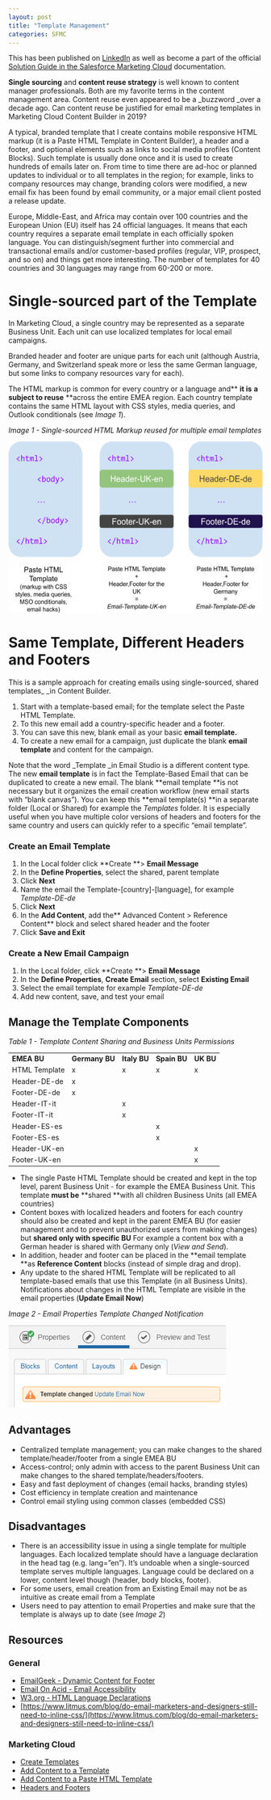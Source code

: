 ```yaml
---
layout: post
title: "Template Management"
categories: SFMC
---
```



This has been published on [LinkedIn](https://www.linkedin.com/pulse/salesforce-marketing-cloud-template-management-karol-cholewa) as well as become a part of the official [Solution Guide in the Salesforce Marketing Cloud](https://sforce.co/3aV4MYM) documentation.


**Single sourcing** and **content reuse strategy** is well known to content manager professionals. Both are my favorite terms in the content management area. Content reuse even appeared to be a _buzzword _over a decade ago. Can content reuse be justified for email marketing templates in Marketing Cloud Content Builder in 2019?

A typical, branded template that I create contains  mobile responsive HTML markup (it is a Paste HTML Template in Content Builder), a header and a footer, and optional elements such as links to social media profiles (Content Blocks). Such template is usually done once and it is used to create hundreds of emails later on. From time to time there are ad-hoc or planned updates to individual or to all templates in the region; for example, links to company resources may change, branding colors were modified, a new email fix has been found by email community, or a major email client posted a release update.

Europe, Middle-East, and Africa may contain over 100 countries and the European Union (EU) itself has 24 official languages. It means that each country requires a separate email template in each officially spoken language. You can distinguish/segment further into commercial and transactional emails and/or customer-based profiles (regular, VIP, prospect, and so on) and things get more interesting. The number of templates for 40 countries and 30 languages may range from 60-200 or more.


# Single-sourced part of the Template

In Marketing Cloud, a single country may be represented as a separate Business Unit. Each unit can use localized templates for local email campaigns.

Branded header and footer are unique parts for each unit (although Austria, Germany, and Switzerland speak more or less the same German language, but some links to company resources vary for each).

The HTML markup is common for every country or a language and** **it is** **a subject to reuse** **across the entire EMEA region. Each country template contains the same HTML layout with CSS styles, media queries, and Outlook conditionals (see _Image 1_).

_Image 1 - Single-sourced HTML Markup reused for multiple email templates_

![Drawing explaining template reuse](/images/SFMC-TemplateManagement.png)


# Same Template, Different Headers and Footers

This is a sample approach for creating emails using single-sourced, shared templates_ _in Content Builder.



1. Start with a template-based email; for the template select the Paste HTML Template.
2. To this new email add a country-specific header and a footer. 
3. You can save this new, blank email as your basic **email template.**
4. To create a new email for a campaign, just duplicate the blank **email template** and content for the campaign. 


Note that the word _Template _in Email Studio is a different content type. The new **email template** is in fact the Template-Based Email that can be duplicated to create a new email. 
The blank **email template **is not necessary but it organizes the email creation workflow (new email starts with “blank canvas”). You can keep this **email template(s) **in a separate folder (Local or Shared) for example the _Templates_ folder. It is especially useful when you have multiple color versions of headers and footers for the same country and users can quickly refer to a specific “email template”. 


### Create an Email Template



1. In the Local folder click **Create **> **Email Message**
2. In the **Define Properties**, select the shared, parent template
3. Click **Next**
4. Name the email the Template-[country]-[language], for example _Template-DE-de_
5. Click **Next**
6. In the **Add Content**, add the** Advanced Content > Reference Content** block and select shared header and the footer
7. Click **Save and Exit**


### Create a New Email Campaign



1. In the Local folder, click **Create **> **Email Message**
2. In the **Define Properties**, **Create Email** section, select **Existing Email**
3. Select the email template for example _Template-DE-de_
4. Add new content, save, and test your email


## Manage the Template Components

_Table 1 - Template Content Sharing and Business Units Permissions_


<table>
  <tr>
   <td><strong>EMEA BU</strong>
   </td>
   <td><strong>Germany BU</strong>
   </td>
   <td><strong>Italy BU</strong>
   </td>
   <td><strong>Spain BU</strong>
   </td>
   <td><strong>UK BU</strong>
   </td>
  </tr>
  <tr>
   <td>HTML Template
   </td>
   <td>x
   </td>
   <td>x
   </td>
   <td>x
   </td>
   <td>x
   </td>
  </tr>
  <tr>
   <td>Header-DE-de
   </td>
   <td>x
   </td>
   <td>
   </td>
   <td>
   </td>
   <td>
   </td>
  </tr>
  <tr>
   <td>Footer-DE-de
   </td>
   <td>x
   </td>
   <td>
   </td>
   <td>
   </td>
   <td>
   </td>
  </tr>
  <tr>
   <td>Header-IT-it
   </td>
   <td>
   </td>
   <td>x
   </td>
   <td>
   </td>
   <td>
   </td>
  </tr>
  <tr>
   <td>Footer-IT-it
   </td>
   <td>
   </td>
   <td>x
   </td>
   <td>
   </td>
   <td>
   </td>
  </tr>
  <tr>
   <td>Header-ES-es
   </td>
   <td>
   </td>
   <td>
   </td>
   <td>x
   </td>
   <td>
   </td>
  </tr>
  <tr>
   <td>Footer-ES-es
   </td>
   <td>
   </td>
   <td>
   </td>
   <td>x
   </td>
   <td>
   </td>
  </tr>
  <tr>
   <td>Header-UK-en
   </td>
   <td>
   </td>
   <td>
   </td>
   <td>
   </td>
   <td>x
   </td>
  </tr>
  <tr>
   <td>Footer-UK-en
   </td>
   <td>
   </td>
   <td>
   </td>
   <td>
   </td>
   <td>x
   </td>
  </tr>
</table>




*   The single Paste HTML Template should be created and kept in the top level, parent Business Unit - for example the EMEA Business Unit. This template **must be** **shared **with all children Business Units (all EMEA countries)
*   Content boxes with localized headers and footers for each country should also be created and kept in the parent EMEA BU (for easier management and to prevent unauthorized users from making changes) but **shared only with specific BU** For example a content box with a German header is shared with Germany only (_View and Send_).
*   In addition, header and footer can be placed in the **email template **as **Reference Content** blocks (instead of simple drag and drop).
*   Any update to the shared HTML Template will be replicated to all template-based emails that use this Template (in all Business Units). Notifications about changes in the HTML Template are visible in the email properties (**Update Email Now**)

_Image 2 - Email Properties Template Changed Notification_


![Update Template Warning in SFMC](/images/SFMC-UpdateTemplate.png)



## Advantages



*   Centralized template management; you can make changes to the shared template/header/footer from a single EMEA BU
*   Access-control; only admin with access to the parent Business Unit can make changes to the shared template/headers/footers.
*   Easy and fast deployment of changes (email hacks, branding styles)
*   Cost efficiency in template creation and maintenance
*   Control email styling using common classes (embedded CSS)


## Disadvantages



*   There is an accessibility issue in using a single template for multiple languages. Each localized template should have a language declaration in the head tag (e.g. lang=”en”). It’s undoable when a single-sourced template serves multiple languages. Language could be declared on a lower, content level though (header, body blocks, footer).
*   For some users, email creation from an Existing Email may not be as intuitive as create email from a Template
*   Users need to pay attention to email Properties and make sure that the template is always up to date (see _Image 2_)


## Resources


### General



*   [EmailGeek - Dynamic Content for Footer](https://youdontneedwp.com/emailgeek/sfmc-dynamic-content-for-footer)
*   [Email On Acid - Email Accessibility](https://www.emailonacid.com/blog/article/email-development/email-accessibilty-in-2017/)
*   [W3.org - HTML Language Declarations](https://www.w3.org/International/questions/qa-html-language-declarations)
*   [https://www.litmus.com/blog/do-email-marketers-and-designers-still-need-to-inline-css/](https://www.litmus.com/blog/do-email-marketers-and-designers-still-need-to-inline-css/) 


### Marketing Cloud



*   [Create Templates](https://help.salesforce.com/articleView?id=mc_ceb_create_templates.htm&type=5)
*   [Add Content to a Template](https://help.salesforce.com/articleView?id=mc_ceb_add_content_to_a_template.htm&type=5)
*   [Add Content to a Paste HTML Template](https://help.salesforce.com/articleView?id=mc_ceb_add_content_paste_html.htm&type=5)
*   [Headers and Footers](https://help.salesforce.com/articleView?id=mc_overview_headers_and_footers.htm&type=5)